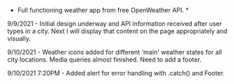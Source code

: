 * Full functioning weather app from free OpenWeather API. *

9/9/2021 - Initial design underway and API information received after user types in a city. Next I will display that content on the page appropriately and visually.

9/10/2021 - Weather icons added for different 'main' weather states for all city locations. Media queries almost finished. Need to add a footer.

9/10/2021 7:20PM - Added alert for error handling with .catch() and Footer. 